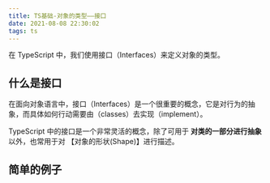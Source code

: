 ```yaml
---
title: TS基础-对象的类型——接口
date: 2021-08-08 22:30:02
tags: ts
---
```

在 TypeScript 中，我们使用接口（Interfaces）来定义对象的类型。

## 什么是接口

在面向对象语言中，接口（Interfaces）是一个很重要的概念，它是对行为的抽象，而具体如何行动需要由（classes）去实现（implement）。

TypeScript 中的接口是一个非常灵活的概念，除了可用于 **对类的一部分进行抽象** 以外，也常用于对 【对象的形状(Shape)】进行描述。
<!-- more -->
## 简单的例子
